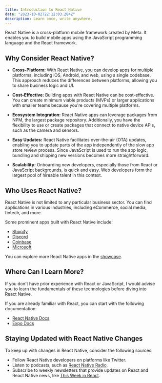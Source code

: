 ```yaml
---
title: Introduction to React Native
date: "2023-10-02T22:12:03.284Z"
description: Learn once, write anywhere.
---
```


React Native is a cross-platform mobile framework created by Meta. It enables you to build mobile apps using the JavaScript programming language and the React framework.

## Why Consider React Native?

- **Cross-Platform:** With React Native, you can develop apps for multiple platforms, including iOS, Android, and web, using a single codebase. This approach reduces the differences between platforms, allowing you to share business logic and UI.

- **Cost-Effective:** Building apps with React Native can be cost-effective. You can create minimum viable products (MVPs) or larger applications with smaller teams because you're covering multiple platforms.

- **Ecosystem Integration:** React Native apps can leverage packages from NPM, the largest package repository. Additionally, you have the flexibility to use or create packages that connect to native device APIs, such as the camera and sensors.

- **Easy Updates:** React Native facilitates over-the-air (OTA) updates, enabling you to update parts of the app independently of the slow app store review process. Since JavaScript is used to run the app logic, bundling and shipping new versions becomes more straightforward.

- **Scalability:** Onboarding new developers, especially those from React or JavaScript backgrounds, is quick and easy. Web developers form the largest pool of hireable talent in this context.

## Who Uses React Native?

React Native is not limited to any particular business sector. You can find applications in various industries, including eCommerce, social media, fintech, and more.

Some prominent apps built with React Native include:
- [Shopify](https://shopify.engineering/migrating-our-largest-mobile-app-to-react-native)
- [Discord](https://discord.com/blog/android-react-native-framework-update)
- [Coinbase](https://www.coinbase.com/blog/announcing-coinbases-successful-transition-to-react-native)
- [Microsoft](https://devblogs.microsoft.com/react-native/)

You can explore more React Native apps in the [showcase](https://reactnative.dev/showcase).

## Where Can I Learn More?

If you don't have prior experience with React or JavaScript, I would advise you to learn the fundamentals of these technologies before diving into React Native.

If you are already familiar with React, you can start with the following documentation:
- [React Native Docs](https://reactnative.dev/)
- [Expo Docs](https://docs.expo.dev/)

## Staying Updated with React Native Changes

To keep up with changes in React Native, consider the following sources:
- Follow React Native developers on platforms like Twitter.
- Listen to podcasts, such as [React Native Radio](https://reactnativeradio.com/).
- Subscribe to weekly newsletters that provide updates on React and React Native news, like [This Week in React](https://thisweekinreact.com/).
